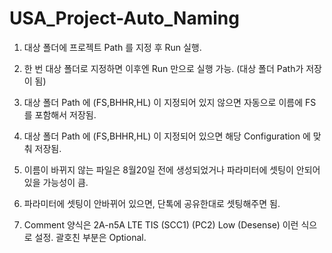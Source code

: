 # USA_Project-Auto_Naming

1. 대상 폴더에 프로젝트 Path 를 지정 후 Run 실행.

2. 한 번 대상 폴더로 지정하면 이후엔 Run 만으로 실행 가능. (대상 폴더 Path가 저장이 됨)

3. 대상 폴더 Path 에 (FS,BHHR,HL) 이 지정되어 있지 않으면 자동으로 이름에 FS 를 포함해서 저장됨.

4. 대상 폴더 Path 에 (FS,BHHR,HL) 이 지정되어 있으면 해당 Configuration 에 맞춰 저장됨.

5. 이름이 바뀌지 않는 파일은 8월20일 전에 생성되었거나 파라미터에 셋팅이 안되어 있을 가능성이 큼.

6. 파라미터에 셋팅이 안바뀌어 있으면, 단톡에 공유한대로 셋팅해주면 됨.

7. Comment 양식은 2A-n5A LTE TIS (SCC1) (PC2) Low (Desense) 이런 식으로 설정.
   괄호친 부분은 Optional.
